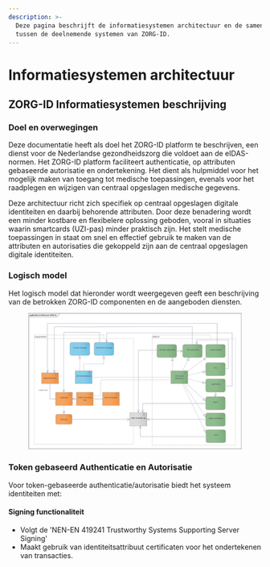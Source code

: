 ```yaml
---
description: >-
  Deze pagina beschrijft de informatiesystemen architectuur en de samenwerking
  tussen de deelnemende systemen van ZORG-ID.
---
```


# Informatiesystemen architectuur

## ZORG-ID Informatiesystemen beschrijving

### Doel en overwegingen

Deze documentatie heeft als doel het ZORG-ID platform te beschrijven, een dienst voor de Nederlandse gezondheidszorg die voldoet aan de eIDAS-normen. Het ZORG-ID platform faciliteert authenticatie, op attributen gebaseerde autorisatie en ondertekening. Het dient als hulpmiddel voor het mogelijk maken van toegang tot medische toepassingen, evenals voor het raadplegen en wijzigen van centraal opgeslagen medische gegevens.

Deze architectuur richt zich specifiek op centraal opgeslagen digitale identiteiten en daarbij behorende attributen. Door deze benadering wordt een minder kostbare en flexibelere oplossing geboden, vooral in situaties waarin smartcards (UZI-pas) minder praktisch zijn. Het stelt medische toepassingen in staat om snel en effectief gebruik te maken van de attributen en autorisaties die gekoppeld zijn aan de centraal opgeslagen digitale identiteiten.

### Logisch model

Het logisch model dat hieronder wordt weergegeven geeft een beschrijving van de betrokken ZORG-ID componenten en de aangeboden diensten.&#x20;

<figure><img src=".gitbook/assets/image (15).png" alt=""><figcaption></figcaption></figure>

### Token gebaseerd Authenticatie en Autorisatie

Voor token-gebaseerde authenticatie/autorisatie biedt het systeem identiteiten met:

#### Signing functionaliteit

* Volgt de 'NEN-EN 419241 Trustworthy Systems Supporting Server Signing'
* Maakt gebruik van identiteitsattribuut certificaten voor het ondertekenen van transacties.





